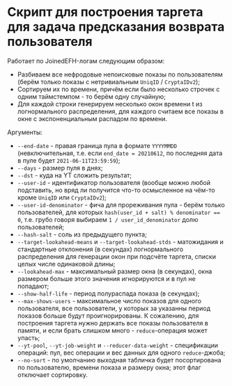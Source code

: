 # Скрипт для построения таргета для задача предсказания возврата пользователя

Работает по JoinedEFH-логам следующим образом:
* Разбиваем все нефродовые непоисковые показы по пользователям (берём только показы с нетривиальным `UniqID` / `CryptaIDv2`);
* Сортируем их по времени, причём если было несколько строчек с одним таймстемпом - то берём одну случайную;
* Для каждой строки генерируем несколько окон времени t из логнормального распределения, для каждого считаем все показы в окне с экспоненциальным распадом по времени.

Аргументы:
* `--end-date` - правая граница пула в формате `YYYYMMDD` (невключительная, т.е. если `end_date = 20210612`, по последняя дата в пуле будет `2021-06-11T23:59:59`);
* `--days` - размер пуля в днях;
* `--dst` - куда на YT сложить результат;
* `--user-id` - идентификатор пользователя (вообще можно любой подставить, но вряд ли получится что-то осмысленное на чём-то кроме `UniqID` или `CryptaIDv2`);
* `--user-id-denominator` - фича для прореживания пула - берём только пользователей, для которых `hash(user_id + salt) % denominator == 0`, т.е. грубо говоря выбираем `1 / user_id_denominator` долю пользователей;
* `--hash-salt` - соль из предыдущего пункта;
* `--target-lookahead-means` и `--target-lookahead-stds` - матожидания и стандартные отклонения (в секундах) логнормального распределения для генерации окон при подсчёте таргета, списки целых числе одинаковой длины;
* `--lookahead-max` - максимальный размер окна (в секундах), окна размером больше этого значения игнорируются и в пул не попадают;
* `--show-half-life` - период полураспада показа (в секундах);
* `--max-shows-users` - максимальное число показов для одного пользователя, все пользователи, у которых за указанны период показов больше будут проигнорированы. К сожалению, для построения таргета нужно держать все показы пользователя в памяти, и если брать слишком много - `reduce`-операция может упасть;
* `--yt-pool`, `--yt-job-weight` и `--reducer-data-weight` - спецификации операций: пул, вес операции и вес данных для одного `reduce`-джоба;
* `--no-sort` - по умолчанию выходная табличка будет посортирована по пользователю, времени показа и размеру окна; этот флаг отключает сортировку.
